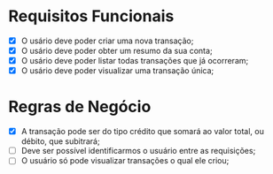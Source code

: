 # Requisitos Funcionais

- [x] O usário deve poder criar uma nova transação;
- [x] O usário deve poder obter um resumo da sua conta;
- [x] O usário deve poder listar todas transações que já ocorreram;
- [x] O usário deve poder visualizar uma transação única;

# Regras de Negócio

- [x] A transação pode ser do tipo crédito que somará ao valor total, ou débito, que subitrará;
- [ ] Deve ser possível identificarmos o usuário entre as requisições;
- [ ] O usuário só pode visualizar transações o qual ele criou;
